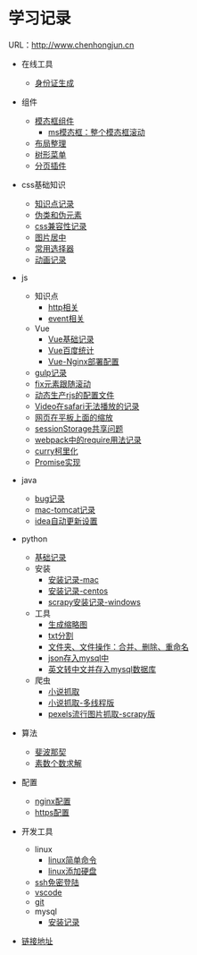 # 学习记录

  URL：http://www.chenhongjun.cn
  
- 在线工具
  - [身份证生成](/online-tools/sfz.html)

- 组件
  - [模态框组件](/components/Modal/example.html)
    - [ms模态框：整个模态框滚动](/components/Modal/ms-example.html)
  - [布局整理](/components/Layout/example.html)
  - [树形菜单](/components/TreeMenu/example.html)
  - [分页插件](/components/Paging/example.html)

- css基础知识
  - [知识点记录](/css/knowledge-point-record.md)
  - [伪类和伪元素](/css/pseudo-classes-elements.md)
  - [css兼容性记录](/css/browser-diff-record.md)
  - [图片居中](/css/image-center/image-center.html)
  - [常用选择器](/css/css-selector.md)
  - [动画记录](/css/transition-transform-animate-record.md)

- js
  - 知识点
    - [http相关](/js/knowledge/http.md)
    - [event相关](/js/knowledge/event.md)
  - Vue
    - [Vue基础记录](/js/vue/vue-base-record.md) 
    - [Vue百度统计](/js/vue/vue-baidu-tongji.md)
    - [Vue-Nginx部署配置](/js/vue/vue-nginx-deploy.md)
  - [gulp记录](/js/gulp-record.md)  
  - [fix元素跟随滚动](/js/fix-scroll.md)
  - [动态生产rjs的配置文件](/js/dynamic-require-build-js.md)
  - [Video在safari无法播放的记录](/js/video-safari-record.md)
  - [网页在平板上面的缩放](/js/page-in-pad-scale.md)
  - [sessionStorage共享问题](/js/sessionstorage-share.md)
  - [webpack中的require用法记录](/js/webpack-require.md)
  - [curry柯里化](/js/curry.html)
  - [Promise实现](/js/promise.html)

- java
  - [bug记录](/java/bug-record.md)
  - [mac-tomcat记录](/java/mac-tomcat.md)
  - [idea自动更新设置](/java/idea-auto-update.md)

- python
  - [基础记录](/python/python-base-record.md)
  - 安装
    - [安装记录-mac](/python/install/install-in-mac.md)
    - [安装记录-centos](/python/install/install-in-centos.md)
    - [scrapy安装记录-windows](/python/install/scrapy-install-in-windows.md)
  - 工具
    - [生成缩略图](/python/tools/image-thumb.md)
    - [txt分割](/python/tools/txt-split.md)
    - [文件夹、文件操作：合并、删除、重命名](/python/tools/floder-file-operation.md)
    - [json存入mysql中](/python/tools/json2mysql.md)
    - [英文转中文并存入mysql数据库](/python/tools/eng2chs.md)
  - 爬虫
    - [小说抓取](/python/scrapy/biqukan-book-scrapy.md)
    - [小说抓取-多线程版](/python/scrapy/biqukan-book-scrapy-multi-thread.md)
    - [pexels流行图片抓取-scrapy版](/python/scrapy/pexels-popular-photos-scrapy.md)

- 算法
  - [斐波那契](/algorithm/fibonacci.md)
  - [素数个数求解](/algorithm/primenumber.md)

- 配置
  - [nginx配置](/config/nginx-config.md)
  - [https配置](/config/https-config.md)

- 开发工具
  - linux
    - [linux简单命令](/ide-tools/linux/linux-base-command.md)
    - [linux添加硬盘](/ide-tools/linux/linux-add-disk.md)
  - [ssh免密登陆](/ide-tools/ssh-login.md)
  - [vscode](/ide-tools/vs-code.md)
  - [git](/ide-tools/git.md)
  - mysql
    - [安装记录](/ide-tools/mysql/install.md)

- [链接地址](/links/links.md)
